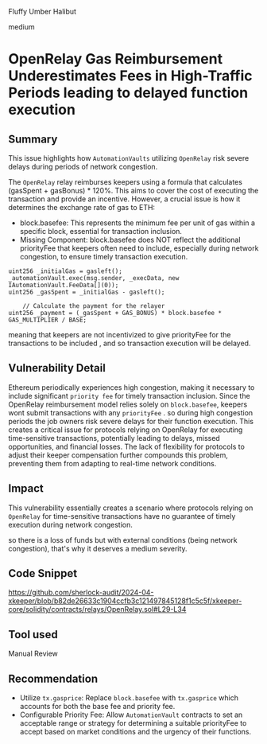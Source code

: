 Fluffy Umber Halibut

medium

# OpenRelay Gas Reimbursement Underestimates Fees in High-Traffic Periods leading to delayed function execution

## Summary

This issue highlights how `AutomationVaults` utilizing `OpenRelay` risk severe delays during periods of network congestion.

The `OpenRelay` relay reimburses keepers using a formula that calculates (gasSpent + gasBonus) * 120%.  This aims to cover the cost of executing the transaction and provide an incentive. However, a crucial issue is how it determines the exchange rate of gas to ETH:

- block.basefee: This represents the minimum fee per unit of gas within a specific block, essential for transaction inclusion.
- Missing Component: block.basefee does NOT reflect the additional priorityFee that keepers often need to include, especially during network congestion, to ensure timely transaction execution.
 
```solidity=29
uint256 _initialGas = gasleft();
_automationVault.exec(msg.sender, _execData, new IAutomationVault.FeeData[](0));
uint256 _gasSpent = _initialGas - gasleft();

    // Calculate the payment for the relayer
uint256 _payment = (_gasSpent + GAS_BONUS) * block.basefee * GAS_MULTIPLIER / BASE;
```

meaning that keepers are not incentivized to give priorityFee for the transactions to be included , and so transaction execution will be delayed.

## Vulnerability Detail

Ethereum periodically experiences high congestion, making it necessary to include significant `priority fee` for timely transaction inclusion. Since the OpenRelay reimbursement model relies solely on `block.basefee`, keepers wont submit transactions with any `priorityFee` .
so during high congestion periods the job owners risk severe delays for their function execution.
This creates a critical issue for protocols relying on OpenRelay for executing time-sensitive transactions, potentially leading to delays, missed opportunities, and financial losses. The lack of flexibility for protocols to adjust their keeper compensation further compounds this problem, preventing them from adapting to real-time network conditions.

## Impact

This vulnerability essentially creates a scenario where protocols relying on `OpenRelay` for time-sensitive transactions have no guarantee of timely execution during network congestion.

so there is a loss of funds but with external conditions (being network congestion), that's why it deserves a medium severity.

## Code Snippet

https://github.com/sherlock-audit/2024-04-xkeeper/blob/b82de26633c1904ccfb3c121497845128f1c5c5f/xkeeper-core/solidity/contracts/relays/OpenRelay.sol#L29-L34

## Tool used

Manual Review

## Recommendation

- Utilize `tx.gasprice`: Replace `block.basefee` with `tx.gasprice` which accounts for both the base fee and priority fee.
- Configurable Priority Fee: Allow `AutomationVault` contracts to set an acceptable range or strategy for determining a suitable priorityFee to accept based on market conditions and the urgency of their functions.
